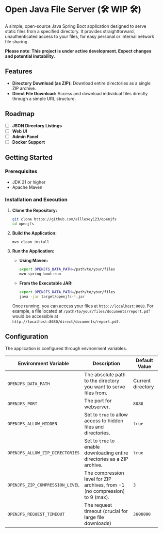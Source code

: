 # Open Java File Server (🛠️ WIP 🛠️)

A simple, open-source Java Spring Boot application designed to serve static files from a specified directory. It provides straightforward, unauthenticated access to your files, for easy personal or internal network file sharing.

**Please note: This project is under active development. Expect changes and potential instability.**

## Features

*   **Directory Download (as ZIP):** Download entire directories as a single ZIP archive.
*   **Direct File Download:** Access and download individual files directly through a simple URL structure.

## Roadmap

*   [ ] **JSON Directory Listings** 
*   [ ] **Web UI** 
*   [ ] **Admin Panel**
*   [ ] **Docker Support**

## Getting Started

### Prerequisites

*   JDK 21 or higher
*   Apache Maven

### Installation and Execution

1.  **Clone the Repository:**
    ```bash
    git clone https://github.com/alllexey123/openjfs
    cd openjfs
    ```

2.  **Build the Application:**
    ```bash
    mvn clean install
    ```

3.  **Run the Application:**

    *   **Using Maven:**
        ```bash
        export OPENJFS_DATA_PATH=/path/to/your/files
        mvn spring-boot:run
        ```

    *   **From the Executable JAR:**
        ```bash
        export OPENJFS_DATA_PATH=/path/to/your/files
        java -jar target/openjfs-*.jar
        ```

    Once running, you can access your files at `http://localhost:8080`. For example, a file located at `/path/to/your/files/documents/report.pdf` would be accessible at `http://localhost:8080/direct/documents/report.pdf`.

## Configuration

The application is configured through environment variables.

| Environment Variable            | Description                                                                  | Default Value     |
|---------------------------------|------------------------------------------------------------------------------|-------------------|
| `OPENJFS_DATA_PATH`             | The absolute path to the directory you want to serve files from.             | Current directory |
| `OPENJFS_PORT`                  | The port for webserver.                                                      | `8080`            |
| `OPENJFS_ALLOW_HIDDEN`          | Set to `true` to allow access to hidden files and directories.               | `true`            |
| `OPENJFS_ALLOW_ZIP_DIRECTORIES` | Set to `true` to enable downloading entire directories as a ZIP archive.     | `true`            |
| `OPENJFS_ZIP_COMPRESSION_LEVEL` | The compression level for ZIP archives, from -1 (no compression) to 9 (max). | `3`               |
| `OPENJFS_REQUEST_TIMEOUT`       | The request timeout (crucial for large file downloads)                       | `3600000`         |


